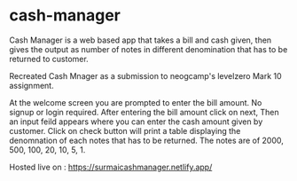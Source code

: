 # cash-manager
Cash Manager is a web based app that takes a bill and cash given, then gives the output as number of notes in different denomination that has to be returned to customer.

Recreated Cash Mnager as a submission to neogcamp's levelzero Mark 10 assignment.

At the welcome screen you are prompted to enter the bill amount.
No signup or login required.
After entering the bill amount click on next,
Then an input feild appears where you can enter the cash amount given by customer.
Click on check button will print a table displaying the denomnation of each notes that has to be returned.
The notes are of 2000, 500, 100, 20, 10, 5, 1.

Hosted live on : https://surmaicashmanager.netlify.app/
